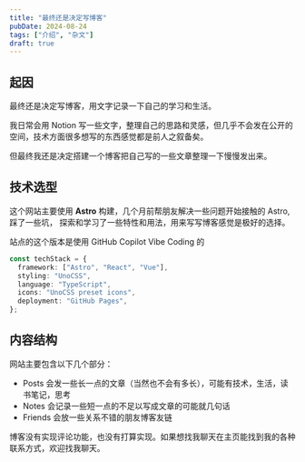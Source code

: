```yaml
---
title: "最终还是决定写博客"
pubDate: 2024-08-24
tags: ["介绍", "杂文"]
draft: true
---
```


## 起因

最终还是决定写博客，用文字记录一下自己的学习和生活。

我日常会用 Notion 写一些文字，整理自己的思路和灵感，但几乎不会发在公开的空间，技术方面很多想写的东西感觉都是前人之叙备矣。

但最终我还是决定搭建一个博客把自己写的一些文章整理一下慢慢发出来。

## 技术选型

这个网站主要使用 **Astro** 构建，几个月前帮朋友解决一些问题开始接触的 Astro,踩了一些坑， 探索和学习了一些特性和用法，用来写写博客感觉是极好的选择。

站点的这个版本是使用 GitHub Copilot Vibe Coding 的

```typescript
const techStack = {
  framework: ["Astro", "React", "Vue"],
  styling: "UnoCSS",
  language: "TypeScript",
  icons: "UnoCSS preset icons",
  deployment: "GitHub Pages",
};
```

## 内容结构

网站主要包含以下几个部分：

- Posts 会发一些长一点的文章（当然也不会有多长），可能有技术，生活，读书笔记，思考
- Notes 会记录一些短一点的不足以写成文章的可能就几句话
- Friends 会放一些关系不错的朋友博客友链

博客没有实现评论功能，也没有打算实现。如果想找我聊天在主页能找到我的各种联系方式，欢迎找我聊天。

